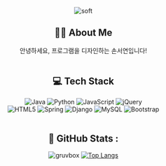 
<div align="center">
  
![soft](https://capsule-render.vercel.app/api?type=soft&color=auto&text=Hello!%20I'm%20Seoyeon%20Son%20:D&fontSize=40&animation=twinkling&height=150)


## 👋🏻 About Me
안녕하세요, 프로그램을 디자인하는 손서연입니다!
</br></br>

## 💻 Tech Stack
![Java](https://img.shields.io/badge/java-%23ED8B00.svg?style=for-the-badge&logo=java&logoColor=white&)
![Python](https://img.shields.io/badge/python-3670A0?style=for-the-badge&logo=python&logoColor=ffdd54)
![JavaScript](https://img.shields.io/badge/javascript-%23323330.svg?style=for-the-badge&logo=javascript&logoColor=%23F7DF1E)
![jQuery](https://img.shields.io/badge/jquery-%230769AD.svg?style=for-the-badge&logo=jquery&logoColor=white)</br>
![HTML5](https://img.shields.io/badge/html5-%23E34F26.svg?style=for-the-badge&logo=html5&logoColor=white)
![Spring](https://img.shields.io/badge/spring-%236DB33F.svg?style=for-the-badge&logo=spring&logoColor=white)
![Django](https://img.shields.io/badge/django-%23092E20.svg?style=for-the-badge&logo=django&logoColor=white)
![MySQL](https://img.shields.io/badge/mysql-%2300f.svg?style=for-the-badge&logo=mysql&logoColor=white)
![Bootstrap](https://img.shields.io/badge/bootstrap-%23563D7C.svg?style=for-the-badge&logo=bootstrap&logoColor=white)
</br></br>

## 🐣 GitHub Stats :

![gruvbox](https://github-readme-stats.vercel.app/api?username=seoyeonson&show_icons=true&hide=contribs,prs&cache_seconds=86400&theme=gruvbox)
[![Top Langs](https://github-readme-stats.vercel.app/api/top-langs/?username=seoyeonson&layout=compact)](https://github.com/anuraghazra/github-readme-stats)
</div>
